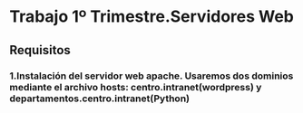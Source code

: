 # Trabajo 1º Trimestre.Servidores Web
## Requisitos
### 1.Instalación del servidor web apache. Usaremos dos dominios mediante el archivo hosts: centro.intranet(wordpress) y departamentos.centro.intranet(Python)
